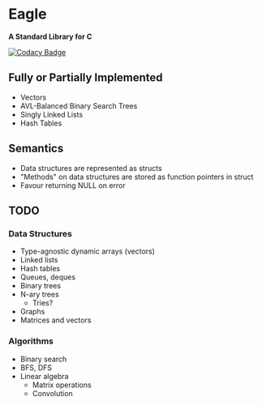 # Eagle

**A Standard Library for C**

[![Codacy Badge](https://app.codacy.com/project/badge/Grade/bf8efd10c6394bdda20f9c9f6fb9a65b)](https://www.codacy.com/gh/kai-patel/eagle/dashboard?utm_source=github.com&amp;utm_medium=referral&amp;utm_content=kai-patel/eagle&amp;utm_campaign=Badge_Grade)

## Fully or Partially Implemented

- Vectors
- AVL-Balanced Binary Search Trees
- Singly Linked Lists
- Hash Tables

## Semantics

- Data structures are represented as structs
- "Methods" on data structures are stored as function pointers in struct
- Favour returning NULL on error

## TODO

### Data Structures

- Type-agnostic dynamic arrays (vectors)
- Linked lists
- Hash tables
- Queues, deques
- Binary trees
- N-ary trees
    - Tries?
- Graphs
- Matrices and vectors

### Algorithms

- Binary search
- BFS, DFS
- Linear algebra
    - Matrix operations
    - Convolution

